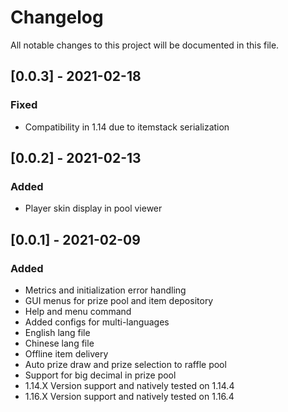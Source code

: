 # Changelog

All notable changes to this project will be documented in this file.

## [0.0.3] - 2021-02-18
### Fixed
- Compatibility in 1.14 due to itemstack serialization

## [0.0.2] - 2021-02-13

### Added
- Player skin display in pool viewer


## [0.0.1] - 2021-02-09

### Added

- Metrics and initialization error handling
- GUI menus for prize pool and item depository
- Help and menu command
- Added configs for multi-languages
- English lang file
- Chinese lang file
- Offline item delivery
- Auto prize draw and prize selection to raffle pool
- Support for big decimal in prize pool
- 1.14.X Version support and natively tested on 1.14.4
- 1.16.X Version support and natively tested on 1.16.4